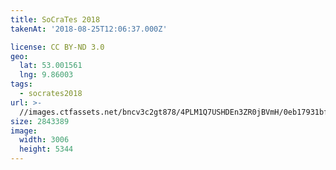 ```yaml
---
title: SoCraTes 2018
takenAt: '2018-08-25T12:06:37.000Z'

license: CC BY-ND 3.0
geo:
  lat: 53.001561
  lng: 9.86003
tags:
  - socrates2018
url: >-
  //images.ctfassets.net/bncv3c2gt878/4PLM1Q7USHDEn3ZR0jBVmH/0eb17931bfe944a152ac873d2928ac3e/socrates-2018_44354349642_o
size: 2843389
image:
  width: 3006
  height: 5344
---
```

